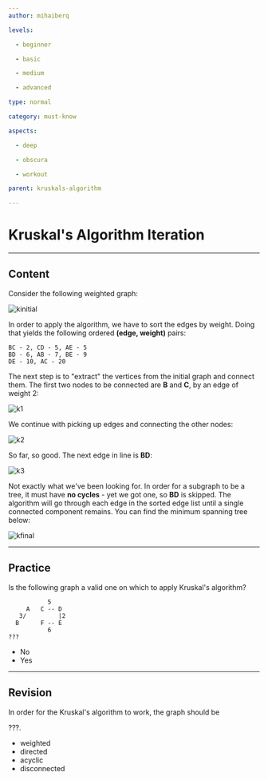 ```yaml
---
author: mihaiberq

levels:

  - beginner

  - basic

  - medium

  - advanced

type: normal

category: must-know

aspects:

  - deep

  - obscura

  - workout

parent: kruskals-algorithm

---
```


# Kruskal's Algorithm Iteration

---
## Content

Consider the following weighted graph:

![kinitial](%3Csvg%20width%3D%22100%25%22%20height%3D%22auto%22%20viewBox%3D%220%200%20550%20340%22%20xmlns%3D%22http%3A%2F%2Fwww.w3.org%2F2000%2Fsvg%22%3E%3Ctitle%3EArtboard%3C%2Ftitle%3E%3Cg%20fill%3D%22none%22%20fill-rule%3D%22evenodd%22%3E%3Ccircle%20stroke%3D%22currentColor%22%20stroke-width%3D%222%22%20cx%3D%22130%22%20cy%3D%2250%22%20r%3D%2240%22%2F%3E%3Ctext%20font-family%3D%22RobotoMono-Light%2C%20Roboto%20Mono%22%20font-size%3D%2250%22%20font-weight%3D%22300%22%20fill%3D%22%23FFF%22%3E%3Ctspan%20x%3D%22114.997559%22%20y%3D%2269%22%3EA%3C%2Ftspan%3E%3C%2Ftext%3E%3Ccircle%20stroke%3D%22currentColor%22%20stroke-width%3D%222%22%20cx%3D%2250%22%20cy%3D%22210%22%20r%3D%2240%22%2F%3E%3Ctext%20font-family%3D%22RobotoMono-Light%2C%20Roboto%20Mono%22%20font-size%3D%2250%22%20font-weight%3D%22300%22%20fill%3D%22%23FFF%22%3E%3Ctspan%20x%3D%2234.9975586%22%20y%3D%22229%22%3EE%3C%2Ftspan%3E%3C%2Ftext%3E%3Ccircle%20stroke%3D%22currentColor%22%20stroke-width%3D%222%22%20cx%3D%22320%22%20cy%3D%22290%22%20r%3D%2240%22%2F%3E%3Ctext%20font-family%3D%22RobotoMono-Light%2C%20Roboto%20Mono%22%20font-size%3D%2250%22%20font-weight%3D%22300%22%20fill%3D%22%23FFF%22%3E%3Ctspan%20x%3D%22304.997559%22%20y%3D%22309%22%3ED%3C%2Ftspan%3E%3C%2Ftext%3E%3Ccircle%20stroke%3D%22currentColor%22%20stroke-width%3D%222%22%20cx%3D%22500%22%20cy%3D%22240%22%20r%3D%2240%22%2F%3E%3Ctext%20font-family%3D%22RobotoMono-Light%2C%20Roboto%20Mono%22%20font-size%3D%2250%22%20font-weight%3D%22300%22%20fill%3D%22%23FFF%22%3E%3Ctspan%20x%3D%22484.997559%22%20y%3D%22259%22%3EC%3C%2Ftspan%3E%3C%2Ftext%3E%3Ccircle%20stroke%3D%22currentColor%22%20stroke-width%3D%222%22%20cx%3D%22430%22%20cy%3D%2250%22%20r%3D%2240%22%2F%3E%3Ctext%20font-family%3D%22RobotoMono-Light%2C%20Roboto%20Mono%22%20font-size%3D%2250%22%20font-weight%3D%22300%22%20fill%3D%22%23FFF%22%3E%3Ctspan%20x%3D%22414.997559%22%20y%3D%2269%22%3EB%3C%2Ftspan%3E%3C%2Ftext%3E%3Cpath%20d%3D%22M102%2079l-52%2091M170%2050h220M78%20238l214%2023M91%20211L402%2079m-81%20172L431%2090m0%200l70%20110M158%2078l314%20134m-124%2050l112-22%22%20stroke%3D%22currentColor%22%20stroke-width%3D%222%22%2F%3E%3Ctext%20font-family%3D%22RobotoMono-Light%2C%20Roboto%20Mono%22%20font-size%3D%2225%22%20font-weight%3D%22300%22%20fill%3D%22currentColor%22%3E%3Ctspan%20x%3D%2260.4987793%22%20y%3D%22118%22%3E5%3C%2Ftspan%3E%3C%2Ftext%3E%3Ctext%20font-family%3D%22RobotoMono-Light%2C%20Roboto%20Mono%22%20font-size%3D%2225%22%20font-weight%3D%22300%22%20fill%3D%22currentColor%22%3E%3Ctspan%20x%3D%22272.498779%22%20y%3D%2243%22%3E7%3C%2Ftspan%3E%3C%2Ftext%3E%3Ctext%20font-family%3D%22RobotoMono-Light%2C%20Roboto%20Mono%22%20font-size%3D%2225%22%20font-weight%3D%22300%22%20fill%3D%22currentColor%22%3E%3Ctspan%20x%3D%22159.497559%22%20y%3D%22273%22%3E10%3C%2Ftspan%3E%3C%2Ftext%3E%3Ctext%20font-family%3D%22RobotoMono-Light%2C%20Roboto%20Mono%22%20font-size%3D%2225%22%20font-weight%3D%22300%22%20fill%3D%22currentColor%22%3E%3Ctspan%20x%3D%22402.498779%22%20y%3D%22273%22%3E5%3C%2Ftspan%3E%3C%2Ftext%3E%3Ctext%20font-family%3D%22RobotoMono-Light%2C%20Roboto%20Mono%22%20font-size%3D%2225%22%20font-weight%3D%22300%22%20fill%3D%22currentColor%22%3E%3Ctspan%20x%3D%22155.498779%22%20y%3D%22171%22%3E9%3C%2Ftspan%3E%3C%2Ftext%3E%3Ctext%20font-family%3D%22RobotoMono-Light%2C%20Roboto%20Mono%22%20font-size%3D%2225%22%20font-weight%3D%22300%22%20fill%3D%22currentColor%22%3E%3Ctspan%20x%3D%22470.498779%22%20y%3D%22142%22%3E2%3C%2Ftspan%3E%3C%2Ftext%3E%3Ctext%20font-family%3D%22RobotoMono-Light%2C%20Roboto%20Mono%22%20font-size%3D%2225%22%20font-weight%3D%22300%22%20fill%3D%22currentColor%22%3E%3Ctspan%20x%3D%22408.498779%22%20y%3D%22142%22%3E6%3C%2Ftspan%3E%3C%2Ftext%3E%3Ctext%20font-family%3D%22RobotoMono-Light%2C%20Roboto%20Mono%22%20font-size%3D%2225%22%20font-weight%3D%22300%22%20fill%3D%22currentColor%22%3E%3Ctspan%20x%3D%22240.497559%22%20y%3D%22110%22%3E20%3C%2Ftspan%3E%3C%2Ftext%3E%3C%2Fg%3E%3C%2Fsvg%3E)

In order to apply the algorithm, we have to sort the edges by weight. Doing that yields the following ordered **(edge, weight)** pairs:
```text
BC - 2, CD - 5, AE - 5
BD - 6, AB - 7, BE - 9
DE - 10, AC - 20
```
The next step is to "extract" the vertices from the initial graph and connect them. The first two nodes to be connected are **B** and **C**, by an edge of weight 2:

![k1](%3Csvg%20width%3D%22100%25%22%20height%3D%22auto%22%20viewBox%3D%220%200%20550%20340%22%20xmlns%3D%22http%3A%2F%2Fwww.w3.org%2F2000%2Fsvg%22%3E%3Ctitle%3EArtboard%3C%2Ftitle%3E%3Cg%20fill%3D%22none%22%20fill-rule%3D%22evenodd%22%3E%3Ccircle%20stroke%3D%22currentColor%22%20stroke-width%3D%222%22%20cx%3D%22130%22%20cy%3D%2250%22%20r%3D%2240%22%2F%3E%3Ctext%20font-family%3D%22RobotoMono-Light%2C%20Roboto%20Mono%22%20font-size%3D%2250%22%20font-weight%3D%22300%22%20fill%3D%22%23FFF%22%3E%3Ctspan%20x%3D%22114.997559%22%20y%3D%2269%22%3EA%3C%2Ftspan%3E%3C%2Ftext%3E%3Ccircle%20stroke%3D%22currentColor%22%20stroke-width%3D%222%22%20cx%3D%2250%22%20cy%3D%22210%22%20r%3D%2240%22%2F%3E%3Ctext%20font-family%3D%22RobotoMono-Light%2C%20Roboto%20Mono%22%20font-size%3D%2250%22%20font-weight%3D%22300%22%20fill%3D%22%23FFF%22%3E%3Ctspan%20x%3D%2234.9975586%22%20y%3D%22229%22%3EE%3C%2Ftspan%3E%3C%2Ftext%3E%3Ccircle%20stroke%3D%22currentColor%22%20stroke-width%3D%222%22%20cx%3D%22320%22%20cy%3D%22290%22%20r%3D%2240%22%2F%3E%3Ctext%20font-family%3D%22RobotoMono-Light%2C%20Roboto%20Mono%22%20font-size%3D%2250%22%20font-weight%3D%22300%22%20fill%3D%22%23FFF%22%3E%3Ctspan%20x%3D%22304.997559%22%20y%3D%22309%22%3ED%3C%2Ftspan%3E%3C%2Ftext%3E%3Ccircle%20stroke%3D%22currentColor%22%20stroke-width%3D%222%22%20cx%3D%22500%22%20cy%3D%22240%22%20r%3D%2240%22%2F%3E%3Ctext%20font-family%3D%22RobotoMono-Light%2C%20Roboto%20Mono%22%20font-size%3D%2250%22%20font-weight%3D%22300%22%20fill%3D%22%23FFF%22%3E%3Ctspan%20x%3D%22484.997559%22%20y%3D%22259%22%3EC%3C%2Ftspan%3E%3C%2Ftext%3E%3Ccircle%20stroke%3D%22currentColor%22%20stroke-width%3D%222%22%20cx%3D%22430%22%20cy%3D%2250%22%20r%3D%2240%22%2F%3E%3Ctext%20font-family%3D%22RobotoMono-Light%2C%20Roboto%20Mono%22%20font-size%3D%2250%22%20font-weight%3D%22300%22%20fill%3D%22%23FFF%22%3E%3Ctspan%20x%3D%22414.997559%22%20y%3D%2269%22%3EB%3C%2Ftspan%3E%3C%2Ftext%3E%3Cpath%20d%3D%22M431%2090l70%20110%22%20stroke%3D%22%23FFF%22%20stroke-width%3D%222%22%2F%3E%3Ctext%20font-family%3D%22RobotoMono-Light%2C%20Roboto%20Mono%22%20font-size%3D%2225%22%20font-weight%3D%22300%22%20fill%3D%22%23FFF%22%3E%3Ctspan%20x%3D%22470.498779%22%20y%3D%22142%22%3E2%3C%2Ftspan%3E%3C%2Ftext%3E%3C%2Fg%3E%3C%2Fsvg%3E)

We continue with picking up edges and connecting the other nodes:

![k2](%3Csvg%20width%3D%22100%25%22%20height%3D%22auto%22%20viewBox%3D%220%200%20550%20340%22%20xmlns%3D%22http%3A%2F%2Fwww.w3.org%2F2000%2Fsvg%22%3E%3Ctitle%3EArtboard%3C%2Ftitle%3E%3Cg%20fill%3D%22none%22%20fill-rule%3D%22evenodd%22%3E%3Ccircle%20stroke%3D%22currentColor%22%20stroke-width%3D%222%22%20cx%3D%22130%22%20cy%3D%2250%22%20r%3D%2240%22%2F%3E%3Ctext%20font-family%3D%22RobotoMono-Light%2C%20Roboto%20Mono%22%20font-size%3D%2250%22%20font-weight%3D%22300%22%20fill%3D%22%23FFF%22%3E%3Ctspan%20x%3D%22114.997559%22%20y%3D%2269%22%3EA%3C%2Ftspan%3E%3C%2Ftext%3E%3Ccircle%20stroke%3D%22currentColor%22%20stroke-width%3D%222%22%20cx%3D%2250%22%20cy%3D%22210%22%20r%3D%2240%22%2F%3E%3Ctext%20font-family%3D%22RobotoMono-Light%2C%20Roboto%20Mono%22%20font-size%3D%2250%22%20font-weight%3D%22300%22%20fill%3D%22%23FFF%22%3E%3Ctspan%20x%3D%2234.9975586%22%20y%3D%22229%22%3EE%3C%2Ftspan%3E%3C%2Ftext%3E%3Ccircle%20stroke%3D%22currentColor%22%20stroke-width%3D%222%22%20cx%3D%22320%22%20cy%3D%22290%22%20r%3D%2240%22%2F%3E%3Ctext%20font-family%3D%22RobotoMono-Light%2C%20Roboto%20Mono%22%20font-size%3D%2250%22%20font-weight%3D%22300%22%20fill%3D%22%23FFF%22%3E%3Ctspan%20x%3D%22304.997559%22%20y%3D%22309%22%3ED%3C%2Ftspan%3E%3C%2Ftext%3E%3Ccircle%20stroke%3D%22currentColor%22%20stroke-width%3D%222%22%20cx%3D%22500%22%20cy%3D%22240%22%20r%3D%2240%22%2F%3E%3Ctext%20font-family%3D%22RobotoMono-Light%2C%20Roboto%20Mono%22%20font-size%3D%2250%22%20font-weight%3D%22300%22%20fill%3D%22%23FFF%22%3E%3Ctspan%20x%3D%22484.997559%22%20y%3D%22259%22%3EC%3C%2Ftspan%3E%3C%2Ftext%3E%3Ccircle%20stroke%3D%22currentColor%22%20stroke-width%3D%222%22%20cx%3D%22430%22%20cy%3D%2250%22%20r%3D%2240%22%2F%3E%3Ctext%20font-family%3D%22RobotoMono-Light%2C%20Roboto%20Mono%22%20font-size%3D%2250%22%20font-weight%3D%22300%22%20fill%3D%22%23FFF%22%3E%3Ctspan%20x%3D%22414.997559%22%20y%3D%2269%22%3EB%3C%2Ftspan%3E%3C%2Ftext%3E%3Cpath%20d%3D%22M431%2090l70%20110%22%20stroke%3D%22%23FFF%22%20stroke-width%3D%222%22%2F%3E%3Ctext%20font-family%3D%22RobotoMono-Light%2C%20Roboto%20Mono%22%20font-size%3D%2225%22%20font-weight%3D%22300%22%20fill%3D%22%23FFF%22%3E%3Ctspan%20x%3D%22470.498779%22%20y%3D%22142%22%3E2%3C%2Ftspan%3E%3C%2Ftext%3E%3Cpath%20d%3D%22M348%20262l112-22%22%20stroke%3D%22%23FFF%22%20stroke-width%3D%222%22%2F%3E%3Ctext%20font-family%3D%22RobotoMono-Light%2C%20Roboto%20Mono%22%20font-size%3D%2225%22%20font-weight%3D%22300%22%20fill%3D%22%23FFF%22%3E%3Ctspan%20x%3D%22402.498779%22%20y%3D%22273%22%3E5%3C%2Ftspan%3E%3C%2Ftext%3E%3Cpath%20d%3D%22M102%2079l-52%2091%22%20stroke%3D%22%23FFF%22%20stroke-width%3D%222%22%2F%3E%3Ctext%20font-family%3D%22RobotoMono-Light%2C%20Roboto%20Mono%22%20font-size%3D%2225%22%20font-weight%3D%22300%22%20fill%3D%22%23FFF%22%3E%3Ctspan%20x%3D%2260.4987793%22%20y%3D%22118%22%3E5%3C%2Ftspan%3E%3C%2Ftext%3E%3C%2Fg%3E%3C%2Fsvg%3E)

So far, so good. The next edge in line is **BD**:

![k3](%3Csvg%20width%3D%22100%25%22%20height%3D%22auto%22%20viewBox%3D%220%200%20550%20340%22%20xmlns%3D%22http%3A%2F%2Fwww.w3.org%2F2000%2Fsvg%22%3E%3Ctitle%3EArtboard%3C%2Ftitle%3E%3Cg%20fill%3D%22none%22%20fill-rule%3D%22evenodd%22%3E%3Ccircle%20stroke%3D%22currentColor%22%20stroke-width%3D%222%22%20cx%3D%22130%22%20cy%3D%2250%22%20r%3D%2240%22%2F%3E%3Ctext%20font-family%3D%22RobotoMono-Light%2C%20Roboto%20Mono%22%20font-size%3D%2250%22%20font-weight%3D%22300%22%20fill%3D%22%23FFF%22%3E%3Ctspan%20x%3D%22114.997559%22%20y%3D%2269%22%3EA%3C%2Ftspan%3E%3C%2Ftext%3E%3Ccircle%20stroke%3D%22currentColor%22%20stroke-width%3D%222%22%20cx%3D%2250%22%20cy%3D%22210%22%20r%3D%2240%22%2F%3E%3Ctext%20font-family%3D%22RobotoMono-Light%2C%20Roboto%20Mono%22%20font-size%3D%2250%22%20font-weight%3D%22300%22%20fill%3D%22%23FFF%22%3E%3Ctspan%20x%3D%2234.9975586%22%20y%3D%22229%22%3EE%3C%2Ftspan%3E%3C%2Ftext%3E%3Ccircle%20stroke%3D%22currentColor%22%20stroke-width%3D%222%22%20cx%3D%22320%22%20cy%3D%22290%22%20r%3D%2240%22%2F%3E%3Ctext%20font-family%3D%22RobotoMono-Light%2C%20Roboto%20Mono%22%20font-size%3D%2250%22%20font-weight%3D%22300%22%20fill%3D%22%23FFF%22%3E%3Ctspan%20x%3D%22304.997559%22%20y%3D%22309%22%3ED%3C%2Ftspan%3E%3C%2Ftext%3E%3Ccircle%20stroke%3D%22currentColor%22%20stroke-width%3D%222%22%20cx%3D%22500%22%20cy%3D%22240%22%20r%3D%2240%22%2F%3E%3Ctext%20font-family%3D%22RobotoMono-Light%2C%20Roboto%20Mono%22%20font-size%3D%2250%22%20font-weight%3D%22300%22%20fill%3D%22%23FFF%22%3E%3Ctspan%20x%3D%22484.997559%22%20y%3D%22259%22%3EC%3C%2Ftspan%3E%3C%2Ftext%3E%3Ccircle%20stroke%3D%22currentColor%22%20stroke-width%3D%222%22%20cx%3D%22430%22%20cy%3D%2250%22%20r%3D%2240%22%2F%3E%3Ctext%20font-family%3D%22RobotoMono-Light%2C%20Roboto%20Mono%22%20font-size%3D%2250%22%20font-weight%3D%22300%22%20fill%3D%22%23FFF%22%3E%3Ctspan%20x%3D%22414.997559%22%20y%3D%2269%22%3EB%3C%2Ftspan%3E%3C%2Ftext%3E%3Cpath%20d%3D%22M431%2090l70%20110%22%20stroke%3D%22currentColor%22%20stroke-width%3D%222%22%2F%3E%3Ctext%20font-family%3D%22RobotoMono-Light%2C%20Roboto%20Mono%22%20font-size%3D%2225%22%20font-weight%3D%22300%22%20fill%3D%22currentColor%22%3E%3Ctspan%20x%3D%22470.498779%22%20y%3D%22142%22%3E2%3C%2Ftspan%3E%3C%2Ftext%3E%3Ctext%20font-family%3D%22RobotoMono-Light%2C%20Roboto%20Mono%22%20font-size%3D%2225%22%20font-weight%3D%22300%22%20fill%3D%22%23FFF%22%3E%3Ctspan%20x%3D%22340.498779%22%20y%3D%22170%22%3E6%3C%2Ftspan%3E%3C%2Ftext%3E%3Cpath%20d%3D%22M348%20262l112-22%22%20stroke%3D%22currentColor%22%20stroke-width%3D%222%22%2F%3E%3Ctext%20font-family%3D%22RobotoMono-Light%2C%20Roboto%20Mono%22%20font-size%3D%2225%22%20font-weight%3D%22300%22%20fill%3D%22currentColor%22%3E%3Ctspan%20x%3D%22402.498779%22%20y%3D%22273%22%3E5%3C%2Ftspan%3E%3C%2Ftext%3E%3Cpath%20d%3D%22M102%2079l-52%2091%22%20stroke%3D%22currentColor%22%20stroke-width%3D%222%22%2F%3E%3Ctext%20font-family%3D%22RobotoMono-Light%2C%20Roboto%20Mono%22%20font-size%3D%2225%22%20font-weight%3D%22300%22%20fill%3D%22currentColor%22%3E%3Ctspan%20x%3D%2260.4987793%22%20y%3D%22118%22%3E5%3C%2Ftspan%3E%3C%2Ftext%3E%3Cpath%20d%3D%22M321%20250l80-172%22%20stroke%3D%22%23FFF%22%20stroke-width%3D%222%22%2F%3E%3C%2Fg%3E%3C%2Fsvg%3E)

Not exactly what we've been looking for. In order for a subgraph to be a tree, it must have **no cycles** - yet we got one, so **BD** is skipped. The algorithm will go through each edge in the sorted edge list until a single connected component remains. You can find the minimum spanning tree below:

![kfinal](%3Csvg%20width%3D%22100%25%22%20height%3D%22auto%22%20viewBox%3D%220%200%20550%20340%22%20xmlns%3D%22http%3A%2F%2Fwww.w3.org%2F2000%2Fsvg%22%3E%3Ctitle%3EArtboard%3C%2Ftitle%3E%3Cg%20fill%3D%22none%22%20fill-rule%3D%22evenodd%22%3E%3Ccircle%20stroke%3D%22currentColor%22%20stroke-width%3D%222%22%20cx%3D%22130%22%20cy%3D%2250%22%20r%3D%2240%22%2F%3E%3Ctext%20font-family%3D%22RobotoMono-Light%2C%20Roboto%20Mono%22%20font-size%3D%2250%22%20font-weight%3D%22300%22%20fill%3D%22%23FFF%22%3E%3Ctspan%20x%3D%22114.997559%22%20y%3D%2269%22%3EA%3C%2Ftspan%3E%3C%2Ftext%3E%3Ccircle%20stroke%3D%22currentColor%22%20stroke-width%3D%222%22%20cx%3D%2250%22%20cy%3D%22210%22%20r%3D%2240%22%2F%3E%3Ctext%20font-family%3D%22RobotoMono-Light%2C%20Roboto%20Mono%22%20font-size%3D%2250%22%20font-weight%3D%22300%22%20fill%3D%22%23FFF%22%3E%3Ctspan%20x%3D%2234.9975586%22%20y%3D%22229%22%3EE%3C%2Ftspan%3E%3C%2Ftext%3E%3Ccircle%20stroke%3D%22currentColor%22%20stroke-width%3D%222%22%20cx%3D%22320%22%20cy%3D%22290%22%20r%3D%2240%22%2F%3E%3Ctext%20font-family%3D%22RobotoMono-Light%2C%20Roboto%20Mono%22%20font-size%3D%2250%22%20font-weight%3D%22300%22%20fill%3D%22%23FFF%22%3E%3Ctspan%20x%3D%22304.997559%22%20y%3D%22309%22%3ED%3C%2Ftspan%3E%3C%2Ftext%3E%3Ccircle%20stroke%3D%22currentColor%22%20stroke-width%3D%222%22%20cx%3D%22500%22%20cy%3D%22240%22%20r%3D%2240%22%2F%3E%3Ctext%20font-family%3D%22RobotoMono-Light%2C%20Roboto%20Mono%22%20font-size%3D%2250%22%20font-weight%3D%22300%22%20fill%3D%22%23FFF%22%3E%3Ctspan%20x%3D%22484.997559%22%20y%3D%22259%22%3EC%3C%2Ftspan%3E%3C%2Ftext%3E%3Ccircle%20stroke%3D%22currentColor%22%20stroke-width%3D%222%22%20cx%3D%22430%22%20cy%3D%2250%22%20r%3D%2240%22%2F%3E%3Ctext%20font-family%3D%22RobotoMono-Light%2C%20Roboto%20Mono%22%20font-size%3D%2250%22%20font-weight%3D%22300%22%20fill%3D%22%23FFF%22%3E%3Ctspan%20x%3D%22414.997559%22%20y%3D%2269%22%3EB%3C%2Ftspan%3E%3C%2Ftext%3E%3Cpath%20d%3D%22M102%2079l-52%2091M170%2050h220m41%2040l70%20110m-153%2062l112-22%22%20stroke%3D%22%23FFF%22%20stroke-width%3D%222%22%2F%3E%3Ctext%20font-family%3D%22RobotoMono-Light%2C%20Roboto%20Mono%22%20font-size%3D%2225%22%20font-weight%3D%22300%22%20fill%3D%22%23FFF%22%3E%3Ctspan%20x%3D%2260.4987793%22%20y%3D%22118%22%3E5%3C%2Ftspan%3E%3C%2Ftext%3E%3Ctext%20font-family%3D%22RobotoMono-Light%2C%20Roboto%20Mono%22%20font-size%3D%2225%22%20font-weight%3D%22300%22%20fill%3D%22%23FFF%22%3E%3Ctspan%20x%3D%22272.498779%22%20y%3D%2243%22%3E7%3C%2Ftspan%3E%3C%2Ftext%3E%3Ctext%20font-family%3D%22RobotoMono-Light%2C%20Roboto%20Mono%22%20font-size%3D%2225%22%20font-weight%3D%22300%22%20fill%3D%22%23FFF%22%3E%3Ctspan%20x%3D%22402.498779%22%20y%3D%22273%22%3E5%3C%2Ftspan%3E%3C%2Ftext%3E%3Ctext%20font-family%3D%22RobotoMono-Light%2C%20Roboto%20Mono%22%20font-size%3D%2225%22%20font-weight%3D%22300%22%20fill%3D%22%23FFF%22%3E%3Ctspan%20x%3D%22470.498779%22%20y%3D%22142%22%3E2%3C%2Ftspan%3E%3C%2Ftext%3E%3C%2Fg%3E%3C%2Fsvg%3E)

---
## Practice

Is the following graph a valid one on which to apply Kruskal's algorithm?
```text
           5
     A   C -- D
   3/         |2
  B      F -- E
           6
???
```


* No
* Yes

---
## Revision

In order for the Kruskal's algorithm to work, the graph should be

???.


* weighted
* directed
* acyclic
* disconnected


